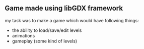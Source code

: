 ## Game made using libGDX framework
my task was to make a game which would have following things:
- the ability to load/save/edit levels
- animations
- gameplay (some kind of levels)
